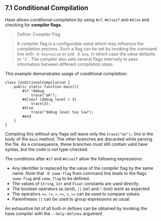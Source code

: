 ## 7.1 Conditional Compilation

Haxe allows conditional compilation by using `#if`, `#elseif` and `#else` and checking for **compiler flags**.

> Define: Compiler Flag

>
> A compiler flag is a configurable value which may influence the compilation process. Such a flag can be set by invoking the command line with `-D key=value` or just `-D key`, in which case the value defaults to `"1"`. The compiler also sets several flags internally to pass information between different compilation steps.

This example demonstrates usage of conditional compilation:

```
class ConditionalCompilation {
	public static function main(){
		#if !debug
			trace("ok");
		#elseif (debug_level > 3)
			trace(3);
		#else
			trace("debug level too low");
		#end
	}
}
```
Compiling this without any flags will leave only the `trace("ok");` line in the body of the `main` method. The other branches are discarded while parsing the file. As a consequence, these branches must still contain valid haxe syntax, but the code is not type-checked.

The conditions after `#if` and `#elseif` allow the following expressions:



* Any identifier is replaced by the value of the compiler flag by the same name. Note that `-D some-flag` from command line leads to the flags `some-flag` and `some_flag` to be defined.
* The values of `String`, `Int` and `Float` constants are used directly.
* The boolean operators `&&` (and), `||` (or) and `!` (not) work as expected.
* The operators `==`, `!=`, `>`, `>=`, `<`, `<=` can be used to compare values.
* Parentheses `()` can be used to group expressions as usual.


An exhaustive list of all built-in defines can be obtained by invoking the haxe compiler with the `--help-defines` argument.